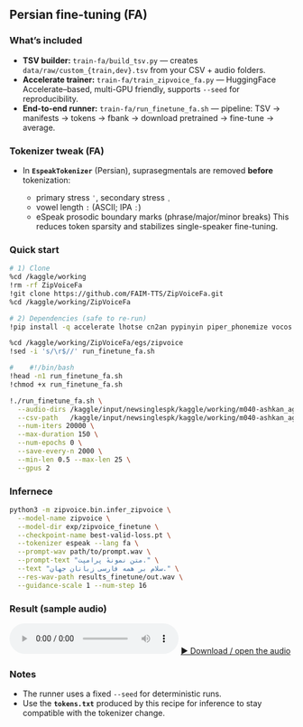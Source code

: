 ## Persian fine-tuning (FA)

### What’s included

* **TSV builder:** `train-fa/build_tsv.py` — creates `data/raw/custom_{train,dev}.tsv` from your CSV + audio folders.
* **Accelerate trainer:** `train-fa/train_zipvoice_fa.py` — HuggingFace Accelerate–based, multi-GPU friendly, supports `--seed` for reproducibility.
* **End-to-end runner:** `train-fa/run_finetune_fa.sh` — pipeline: TSV → manifests → tokens → fbank → download pretrained → fine-tune → average.

### Tokenizer tweak (FA)

* In **`EspeakTokenizer`** (Persian), suprasegmentals are removed **before** tokenization:

  * primary stress `ˈ`, secondary stress `ˌ`
  * vowel length `:` (ASCII; IPA `ː`)
  * eSpeak prosodic boundary marks (phrase/major/minor breaks)
    This reduces token sparsity and stabilizes single-speaker fine-tuning.

### Quick start

```bash
# 1) Clone
%cd /kaggle/working
!rm -rf ZipVoiceFa
!git clone https://github.com/FAIM-TTS/ZipVoiceFa.git
%cd /kaggle/working/ZipVoiceFa

# 2) Dependencies (safe to re-run)
!pip install -q accelerate lhotse cn2an pypinyin piper_phonemize vocos "huggingface_hub[cli]"
```


```bash
%cd /kaggle/working/ZipVoiceFa/egs/zipvoice
!sed -i 's/\r$//' run_finetune_fa.sh

#    #!/bin/bash
!head -n1 run_finetune_fa.sh
!chmod +x run_finetune_fa.sh

!./run_finetune_fa.sh \
  --audio-dirs /kaggle/input/newsinglespk/kaggle/working/m040-ashkan_aghilipour/wavs \
  --csv-path   /kaggle/input/newsinglespk/kaggle/working/m040-ashkan_aghilipour/metadata_all.csv \
  --num-iters 20000 \
  --max-duration 150 \
  --num-epochs 0 \
  --save-every-n 2000 \
  --min-len 0.5 --max-len 25 \
  --gpus 2
```

### Infernece 

```bash
python3 -m zipvoice.bin.infer_zipvoice \
  --model-name zipvoice \
  --model-dir exp/zipvoice_finetune \
  --checkpoint-name best-valid-loss.pt \
  --tokenizer espeak --lang fa \
  --prompt-wav path/to/prompt.wav \
  --prompt-text "متن نمونهٔ پرامپت." \
  --text "سلام بر همه فارسی زبانان جهان." \
  --res-wav-path results_finetune/out.wav \
  --guidance-scale 1 --num-step 16
```
### Result (sample audio)

<audio controls src="https://raw.githubusercontent.com/FAIM-TTS/ZipVoiceFa/master/demo_fa.wav"></audio>
[▶️ Download / open the audio](demo_fa.wav?raw=1)



### Notes

* The runner uses a fixed `--seed` for deterministic runs.
* Use the **`tokens.txt`** produced by this recipe for inference to stay compatible with the tokenizer change.
